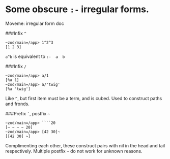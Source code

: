 Some obscure `:-` irregular forms.
==================================

Moveme: irregular form doc

###Infix `^`

```
~zod/main=/app> 1^2^3
[1 2 3]
```

`a^b` is equivalent to `:-  a  b`

###Infix `/`

```
~zod/main=/app> a/1
[%a 1]
~zod/main=/app> a/'twig'
[%a 'twig']
```

Like `^`, but first item must be a term, and is cubed. Used to construct paths
and fronds.

###Prefix `` ` ``, postfix `~`

```
~zod/main=/app> ````20
[~ ~ ~ ~ 20]
~zod/main=/app> [42 30]~
[[42 30] ~]
```

Complimenting each other, these construct pairs with nil in the head and tail
respectively. Multiple postfix `~` do not work for unknown reasons.
